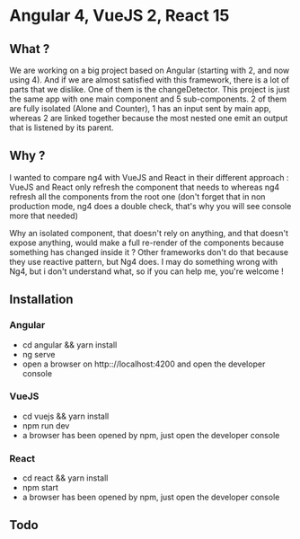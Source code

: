 # Angular 4, VueJS 2, React 15
## What ?

We are working on a big project based on Angular (starting with 2, and now using 4). And if we are almost satisfied with
this framework, there is a lot of parts that we dislike. One of them is the changeDetector.
This project is just the same app with one main component and 5 sub-components. 2 of them are fully isolated (Alone and
Counter), 1 has an input sent by main app, whereas 2 are linked together because the most nested one emit an output that
is listened by its parent.
 
## Why ?

I wanted to compare ng4 with VueJS and React in their different approach : VueJS and React only refresh the component 
that needs to whereas ng4 refresh all the components from the root one (don't forget that in non production mode, ng4 
does a double check, that's why you will see console more that needed) 

Why an isolated component, that doesn't rely on anything, and that doesn't expose anything, would make a full re-render 
of the components because something has changed inside it ? Other frameworks don't do that because they use reactive 
pattern, but Ng4 does.
I may do something wrong with Ng4, but i don't understand what, so if you can help me, you're welcome !

## Installation
### Angular

 * cd angular && yarn install
 * ng serve
 * open a browser on http:://localhost:4200 and open the developer console
 
### VueJS

 * cd vuejs && yarn install
 * npm run dev
 * a browser has been opened by npm, just open the developer console
 
### React

 * cd react && yarn install
 * npm start
 * a browser has been opened by npm, just open the developer console

## Todo
